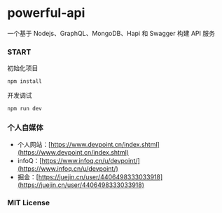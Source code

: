 # powerful-api

一个基于 Nodejs、GraphQL、MongoDB、Hapi 和 Swagger 构建 API 服务

### START

初始化项目

```
npm install
```

开发调试

```
npm run dev
```

### 个人自媒体

-   个人网站：[https://www.devpoint.cn/index.shtml](https://www.devpoint.cn/index.shtml)
-   infoQ：[https://www.infoq.cn/u/devpoint/](https://www.infoq.cn/u/devpoint/)
-   掘金：[https://juejin.cn/user/4406498333033918](https://juejin.cn/user/4406498333033918)

### MIT License
